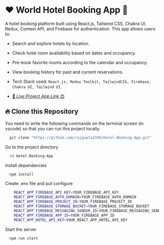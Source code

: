 # ❤️ World Hotel Booking App 🚀

A hotel booking platform built using React.js, Tailwind CSS, Chakra UI, Redux, Context API, and Firebase for authentication. This app allows users to:

- Search and explore hotels by location.
- Check hotel room availability based on dates and occupancy.
- Pre-book favorite rooms according to the calendar and occupancy.
- View booking history for past and current reservations.
- Tech Stack used: `React.js, Redux Toolkit, TailwindCSS, Firebase, Chakra UI, Tailwind UI`.

- [🚀 _Live Project App Link_ 😍](https://makemytripbyrk.netlify.app/)

## 🔥 Clone this Repository

You need to write the following commands on the terminal screen (in vscode) so that you can run this project locally.

```bash
  git clone "https://github.com/rajgupta2399/Hotel-Booking-App.git"
```

Go to the project directory

```bash
  cd Hotel-Booking-App
```

Install dependencies

```bash
  npm install
```

Create .env file and put configure

```bash
    REACT_APP_FIREBASE_API_KEY=YOUR_FIREBASE_API_KEY
    REACT_APP_FIREBASE_AUTH_DOMAIN=YOUR_FIREBASE_AUTH_DOMAIN
    REACT_APP_FIREBASE_PROJECT_ID=YOUR_FIREBASE_PROJECT_ID
    REACT_APP_FIREBASE_STORAGE_BUCKET=YOUR_FIREBASE_STORAGE_BUCKET
    REACT_APP_FIREBASE_MESSAGING_SENDER_ID=YOUR_FIREBASE_MESSAGING_SENDER_ID
    REACT_APP_FIREBASE_APP_ID=YOUR_FIREBASE_APP_ID
    REACT_APP_HOTEL_API_KEY=YOUR_REACT_APP_HOTEL_API_KEY
```

Start the server

```bash
  npm run start
```
